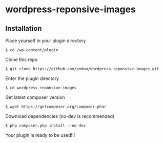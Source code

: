 # wordpress-reponsive-images

## Installation
Place yourself in your plugin directory
```shell
$ cd /wp-content/plugin
```
Clone this repo
```shell
$ git clone https://github.com/andou/wordpress-reponsive-images.git
```
Enter the plugin directory
```shell
$ cd wordpress-reponsive-images
```
Get latest composer version
```shell
$ wget https://getcomposer.org/composer.phar
```
Download dependencies (no-dev is recommended)
```shell
$ php composer.php install --no-dev
```
Your plugin is ready to be used!!!
